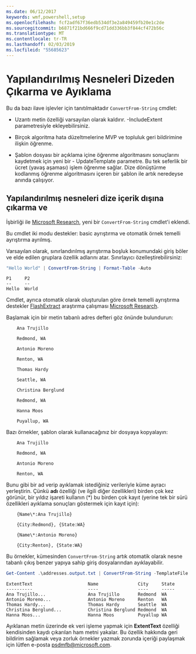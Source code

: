 ```yaml
---
ms.date: 06/12/2017
keywords: wmf,powershell,setup
ms.openlocfilehash: fcf2adf67f36edb534df3e2a849459fb20e1c2de
ms.sourcegitcommit: b6871f21bd666f9cd71dd336bb3f844cf472b56c
ms.translationtype: MT
ms.contentlocale: tr-TR
ms.lasthandoff: 02/03/2019
ms.locfileid: "55685623"
---
```

# <a name="extract-and-parse-structured-objects-out-of-string"></a>Yapılandırılmış Nesneleri Dizeden Çıkarma ve Ayıklama

Bu da bazı ilave işlevler için tanıtılmaktadır `ConvertFrom-String` cmdlet:

- Uzantı metin özelliği varsayılan olarak kaldırır. -IncludeExtent parametresiyle ekleyebilirsiniz.

- Birçok algoritma hata düzeltmelerine MVP ve topluluk geri bildirimine ilişkin öğrenme.

- Şablon dosyası bir açıklama içine öğrenme algoritmasını sonuçlarını kaydetmek için yeni bir - UpdateTemplate parametre. Bu tek seferlik bir ücret (yavaş aşaması) işlem öğrenme sağlar. Dize dönüştürme kodlanmış öğrenme algoritmasını içeren bir şablon ile artık neredeyse anında çalışıyor.

## <a name="extract-and-parse-structured-objects-out-of-string-content"></a>Yapılandırılmış nesneleri dize içerik dışına çıkarma ve

İşbirliği ile [Microsoft Research](https://www.microsoft.com/en-us/research/?from=http%3A%2F%2Fresearch.microsoft.com%2F), yeni bir `ConvertFrom-String` cmdlet'i eklendi.

Bu cmdlet iki modu destekler: basic ayrıştırma ve otomatik örnek temelli ayrıştırma ayrılmış.

Varsayılan olarak, sınırlandırılmış ayrıştırma boşluk konumundaki giriş böler ve elde edilen gruplara özellik adlarını atar. Sınırlayıcı özelleştirebilirsiniz:

```powershell
"Hello World" | ConvertFrom-String | Format-Table -Auto
```

```output
P1     P2
--     --
Hello  World
```

Cmdlet, ayrıca otomatik olarak oluşturulan göre örnek temelli ayrıştırma destekler [FlashExtract](https://www.microsoft.com/en-us/research/publication/flashextract-framework-data-extraction-examples/?from=http%3A%2F%2Fresearch.microsoft.com%2Fen-us%2Fum%2Fpeople%2Fsumitg%2Fflashextract.html) araştırma çalışması [Microsoft Research](https://www.microsoft.com/en-us/research/?from=http%3A%2F%2Fresearch.microsoft.com%2F).

Başlamak için bir metin tabanlı adres defteri göz önünde bulundurun:

```
    Ana Trujillo

    Redmond, WA

    Antonio Moreno

    Renton, WA

    Thomas Hardy

    Seattle, WA

    Christina Berglund

    Redmond, WA

    Hanna Moos

    Puyallup, WA
```

Bazı örnekler, şablon olarak kullanacağınız bir dosyaya kopyalayın:

```
    Ana Trujillo

    Redmond, WA

    Antonio Moreno

    Renton, WA
```

Bunu gibi bir ad verip ayıklamak istediğiniz verileriyle küme ayracı yerleştirin. Çünkü **adı** özelliği (ve ilgili diğer özellikleri) birden çok kez görünür, bir yıldız işareti kullanın (\*) bu birden çok kayıt (yerine tek bir sürü özellikleri ayıklama sonuçları göstermek için kayıt için):

```
    {Name\*:Ana Trujillo}

    {City:Redmond}, {State:WA}

    {Name\*:Antonio Moreno}

    {City:Renton}, {State:WA}
```

Bu örnekler, kümesinden `ConvertFrom-String` artık otomatik olarak nesne tabanlı çıkış benzer yapıya sahip giriş dosyalarından ayıklayabilir.

```powershell
Get-Content .\addresses.output.txt | ConvertFrom-String -TemplateFile .\addresses.template.txt | Format-Table -Auto
```

```output
ExtentText                     Name               City     State
----------                     ----               ----     -----
Ana Trujillo...                Ana Trujillo       Redmond  WA
Antonio Moreno...              Antonio Moreno     Renton   WA
Thomas Hardy...                Thomas Hardy       Seattle  WA
Christina Berglund...          Christina Berglund Redmond  WA
Hanna Moos...                  Hanna Moos         Puyallup WA
```

Ayıklanan metin üzerinde ek veri işleme yapmak için **ExtentText** özelliği kendisinden kaydı çıkarılan ham metni yakalar. Bu özellik hakkında geri bildirim sağlamak veya zorluk örnekler yazmak zorunda içeriği paylaşmak için lütfen e-posta <psdmfb@microsoft.com>.